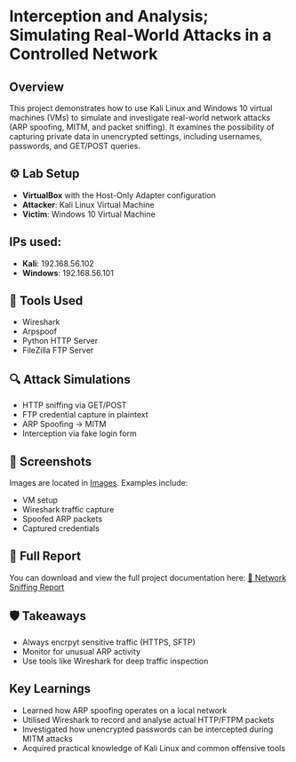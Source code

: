 # Interception and Analysis; Simulating Real-World Attacks in a Controlled Network

## Overview

This project demonstrates how to use Kali Linux and Windows 10 virtual machines (VMs) to simulate and investigate real-world network attacks (ARP spoofing, MITM, and packet sniffing). It examines the possibility of capturing private data in unencrypted settings, including usernames, passwords, and GET/POST queries.

## ⚙️ Lab Setup

- **VirtualBox** with the Host-Only Adapter configuration
- **Attacker**: Kali Linux Virtual Machine
- **Victim**: Windows 10 Virtual Machine
## IPs used:
- **Kali**: 192.168.56.102
- **Windows**: 192.168.56.101   

## 🔧 Tools Used

- Wireshark
- Arpspoof
- Python HTTP Server
- FileZilla FTP Server

## 🔍 Attack Simulations

- HTTP sniffing via GET/POST
- FTP credential capture in plaintext
- ARP Spoofing -> MITM
- Interception via fake login form

## 📸 Screenshots

Images are located in [Images](images). Examples include:

- VM setup 
- Wireshark traffic capture 
- Spoofed ARP packets
- Captured credentials

## 📄 Full Report

You can download and view the full project documentation here:
[📄 Network Sniffing Report](./Network_Sniffing_Report.pdf)




## 🛡️ Takeaways

- Always encrpyt sensitive traffic (HTTPS, SFTP)
- Monitor for unusual ARP activity
- Use tools like Wireshark for deep traffic inspection

## Key Learnings
- Learned how ARP spoofing operates on a local network
- Utilised Wireshark to record and analyse actual HTTP/FTPM packets
- Investigated how unencrypted passwords can be intercepted during MITM attacks
- Acquired practical knowledge of Kali Linux and common offensive tools
